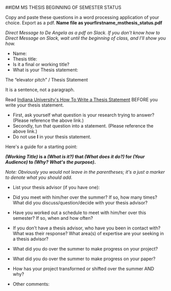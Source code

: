 ##IDM MS THESIS BEGINNING OF SEMESTER STATUS Copy and paste these questions in a word processing application of your choice.Export as a pdf. **Name file as yourfirstname_msthesis_status.pdf***Direct Message to De Angela as a pdf on Slack. If you don't know how to Direct Message on Slack, wait until the beginning of class, and I'll show you how.* * Name:* Thesis title:* Is it a final or working title?* What is your Thesis statement:The “elevator pitch” / Thesis StatementIt is a sentence, not a paragraph.Read [Indiana University's How To Write a Thesis Statement](http://www.indiana.edu/~wts/pamphlets/thesis_statement.shtml) BEFORE you write your thesis statement.* First, ask yourself what question is your research trying to answer? (Please reference the above link.)* Secondly, tun that question into a statement. (Please reference the above link.)* Do not use **I** in your thesis statement.Here's a guide for a starting point: ***(Working Title)* is a *(What is it?)* that *(What does it do?)* for *(Your Audience)* to *(Why? What's the purpose)*.** *Note: Obviously you would not leave in the parentheses; it's a just a marker to denote what you should add.** List your thesis advisor (if you have one):* Did you meet with him/her over the summer? If so, how many times? What did you discuss/question/decide with your thesis advisor?* Have you worked out a schedule to meet with him/her over this semester? If so, when and how often?* If you don’t have a thesis advisor, who have you been in contact with? What was their response? What area(s) of expertise are your seeking in a thesis advisor?* What did you do over the summer to make progress on your project?* What did you do over the summer to make progress on your paper?* How has your project transformed or shifted over the summer AND why?* Other comments: